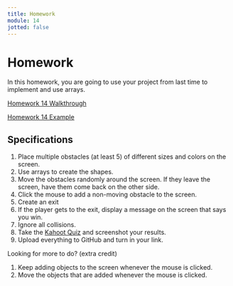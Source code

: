 ```yaml
---
title: Homework
module: 14
jotted: false
---
```


# Homework

In this homework, you are going to use your project from last time to implement and use arrays.

<a href="//youtu.be/0ChP01lq20M" data-lity>Homework 14 Walkthrough</a>

<a href="https://github.com/Montana-Media-Arts/120_CreativeCoding1-Fall2022-Samples/tree/main/Homework%2014" target="_blank">Homework 14 Example</a>

## Specifications

1. Place multiple obstacles (at least 5) of different sizes and colors on the screen.
2. Use arrays to create the shapes.
3. Move the obstacles randomly around the screen.  If they leave the screen, have them come back on the other side.
4. Click the mouse to add a non-moving obstacle to the screen.
5. Create an exit
6. If the player gets to the exit, display a message on the screen that says you win.
7. Ignore all collisions.
8. Take the <a href="" target="_blank">Kahoot Quiz</a> and screenshot your results.
9. Upload everything to GitHub and turn in your link.

Looking for more to do? (extra credit)

1. Keep adding objects to the screen whenever the mouse is clicked.
2. Move the objects that are added whenever the mouse is clicked.